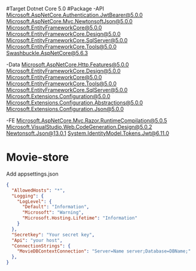 #Target Dotnet Core 5.0
#Package
-API
Microsoft.AspNetCore.Authentication.JwtBearer@5.0.0
Microsoft.AspNetCore.Mvc.NewtonsoftJson@5.0.0
Microsoft.EntityFrameworkCore@5.0.0
Microsoft.EntityFrameworkCore.Design@5.0.0
Microsoft.EntityFrameworkCore.SqlServer@5.0.0
Microsoft.EntityFrameworkCore.Tools@5.0.0
Swashbuckle.AspNetCore@5.6.3

-Data
Microsoft.AspNetCore.Http.Features@5.0.0
Microsoft.EntityFrameworkCore.Design@5.0.0
Microsoft.EntityFrameworkCore@5.0.0
Microsoft.EntityFrameworkCore.Tools@5.0.0
Microsoft.EntityFrameworkCore.SqlServer@5.0.0
Microsoft.Extensions.Configuration@5.0.0
Microsoft.Extensions.Configuration.Abstractions@5.0.0
Microsoft.Extensions.Configuration.Json@5.0.0

-FE
Microsoft.AspNetCore.Mvc.Razor.RuntimeCompilation@5.0.5
Microsoft.VisualStudio.Web.CodeGeneration.Design@5.0.2
Newtonsoft.Json@13.0.1
System.IdentityModel.Tokens.Jwt@6.11.0



# Movie-store
Add appsettings.json
```json
{
  "AllowedHosts": "*",
  "Logging": {
    "LogLevel": {
      "Default": "Information",
      "Microsoft": "Warning",
      "Microsoft.Hosting.Lifetime": "Information"
    }
  },
  "Secretkey": "Your secret key",
  "Api": "your host",
  "ConnectionStrings": {
    "MovieDBContextConnection": "Server=Name server;Database=DBName;"
  },
}
```
